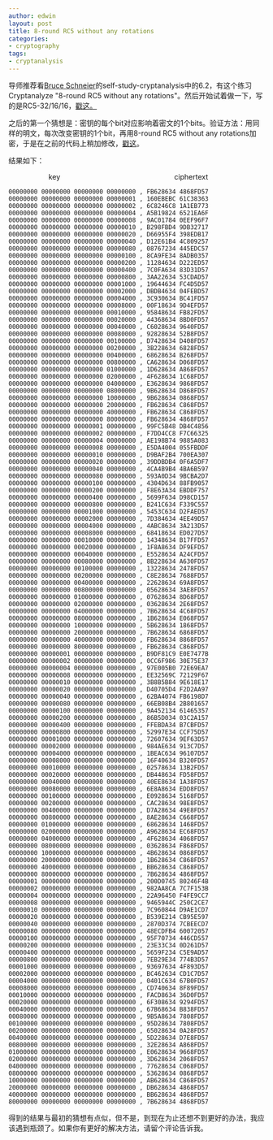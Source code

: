 ```yaml
---
author: edwin
layout: post
title: 8-round RC5 without any rotations
categories:
- cryptography
tags:
- cryptanalysis
---
```


导师推荐看[Bruce Schneier](http://www.schneier.com/)的self-study-cryptanalysis中的6.2，有这个练习Cryptanalyze "8-round RC5 without any rotations"。然后开始试着做一下，写的是RC5-32/16/16，[戳这](https://github.com/edwinho/cryptography/blob/master/RC5-cryptanalysis/rc5-8r.py)[。](http://codepad.org/jLL2iste)

<!--more-->

之后的第一个猜想是：密钥的每个bit对应影响着密文的1个bits。验证方法：用同样的明文，每次改变密钥的1个bit，再用8-round RC5 without any rotations加密，于是在之前的代码上稍加修改，[戳这](https://github.com/edwinho/cryptography/blob/master/RC5-cryptanalysis/rc5-8r-bit.py)。




结果如下：




                    key                                                         ciphertext






    
    00000000 00000000 00000000 00000000 , FB628634 4868FD57
    00000000 00000000 00000000 00000001 , 160EBEBC 61C38363
    00000000 00000000 00000000 00000002 , 6C8246C8 1A1EB773
    00000000 00000000 00000000 00000004 , A5B19824 6521EA6F
    00000000 00000000 00000000 00000008 , 9AC01784 0EEF96F7
    00000000 00000000 00000000 00000010 , B298FBD4 9DB32717
    00000000 00000000 00000000 00000020 , D66955F4 398EDB17
    00000000 00000000 00000000 00000040 , D12E61B4 4C809257
    00000000 00000000 00000000 00000080 , 08767234 445EDC57
    00000000 00000000 00000000 00000100 , 8CA9FE34 8ADB0357
    00000000 00000000 00000000 00000200 , 11284634 D222ED57
    00000000 00000000 00000000 00000400 , 7C0FA634 83D31D57
    00000000 00000000 00000000 00000800 , 3AA22634 53CDAD57
    00000000 00000000 00000000 00001000 , 19644634 FC4D5D57
    00000000 00000000 00000000 00002000 , DBDB4634 04FEBD57
    00000000 00000000 00000000 00004000 , 3C930634 BC41FD57
    00000000 00000000 00000000 00008000 , 00F18634 9D4EFD57
    00000000 00000000 00000000 00010000 , 95848634 FB82FD57
    00000000 00000000 00000000 00020000 , 44368634 8BD0FD57
    00000000 00000000 00000000 00040000 , C6028634 9640FD57
    00000000 00000000 00000000 00080000 , 92828634 52B8FD57
    00000000 00000000 00000000 00100000 , D7428634 D408FD57
    00000000 00000000 00000000 00200000 , 3B228634 6828FD57
    00000000 00000000 00000000 00400000 , 68628634 B268FD57
    00000000 00000000 00000000 00800000 , CA628634 D068FD57
    00000000 00000000 00000000 01000000 , 1D628634 A868FD57
    00000000 00000000 00000000 02000000 , 4F628634 1C68FD57
    00000000 00000000 00000000 04000000 , E3628634 9868FD57
    00000000 00000000 00000000 08000000 , 9B628634 D868FD57
    00000000 00000000 00000000 10000000 , 9B628634 0868FD57
    00000000 00000000 00000000 20000000 , FB628634 C868FD57
    00000000 00000000 00000000 40000000 , FB628634 C868FD57
    00000000 00000000 00000000 80000000 , FB628634 4868FD57
    00000000 00000000 00000001 00000000 , 99FC5B48 DB4C4856
    00000000 00000000 00000002 00000000 , F7DD4CC8 F7C66325
    00000000 00000000 00000004 00000000 , AE198B74 9885A083
    00000000 00000000 00000008 00000000 , E5DA4004 055FBDDF
    00000000 00000000 00000010 00000000 , D9BAF2B4 700EA307
    00000000 00000000 00000020 00000000 , 39DDBDB4 0F6A5DF7
    00000000 00000000 00000040 00000000 , 4CA4B9B4 4BA6B597
    00000000 00000000 00000080 00000000 , 593A0D34 9BCBA2D7
    00000000 00000000 00000100 00000000 , 4304D634 88FB9057
    00000000 00000000 00000200 00000000 , F8E63A34 EBDDF757
    00000000 00000000 00000400 00000000 , 5699F634 D98CD157
    00000000 00000000 00000800 00000000 , B241C634 F339C557
    00000000 00000000 00001000 00000000 , 5453C634 D2FAED57
    00000000 00000000 00002000 00000000 , 7D384634 4EE49D57
    00000000 00000000 00004000 00000000 , 4ABC8634 3A213D57
    00000000 00000000 00008000 00000000 , 68418634 ED027D57
    00000000 00000000 00010000 00000000 , 14348634 B17FFD57
    00000000 00000000 00020000 00000000 , 1F8A8634 DF9EFD57
    00000000 00000000 00040000 00000000 , E5528634 A24CFD57
    00000000 00000000 00080000 00000000 , 8B228634 A630FD57
    00000000 00000000 00100000 00000000 , 13228634 2478FD57
    00000000 00000000 00200000 00000000 , C8E28634 7688FD57
    00000000 00000000 00400000 00000000 , 22628634 69A8FD57
    00000000 00000000 00800000 00000000 , 05628634 3AE8FD57
    00000000 00000000 01000000 00000000 , 07628634 8D68FD57
    00000000 00000000 02000000 00000000 , 03628634 2E68FD57
    00000000 00000000 04000000 00000000 , 7B628634 4C68FD57
    00000000 00000000 08000000 00000000 , 1B628634 E068FD57
    00000000 00000000 10000000 00000000 , 5B628634 1868FD57
    00000000 00000000 20000000 00000000 , 7B628634 6868FD57
    00000000 00000000 40000000 00000000 , FB628634 8868FD57
    00000000 00000000 80000000 00000000 , FB628634 C868FD57
    00000000 00000001 00000000 00000000 , B9DF81C9 E0E7477B
    00000000 00000002 00000000 00000000 , 0CC6F986 30E75E37
    00000000 00000004 00000000 00000000 , 97E005B0 72E69EA7
    00000000 00000008 00000000 00000000 , EE32569C 72129F67
    00000000 00000010 00000000 00000000 , 3B8B5B84 9E618E17
    00000000 00000020 00000000 00000000 , D40705D4 F2D2AA97
    00000000 00000040 00000000 00000000 , 62BA4074 FB6198D7
    00000000 00000080 00000000 00000000 , 66EB08B4 2B801657
    00000000 00000100 00000000 00000000 , 9A452134 61465357
    00000000 00000200 00000000 00000000 , 86B5D034 03C2A157
    00000000 00000400 00000000 00000000 , FFEBDA34 B7CBFD57
    00000000 00000800 00000000 00000000 , 52997E34 CCF75D57
    00000000 00001000 00000000 00000000 , 72607634 9EF63D57
    00000000 00002000 00000000 00000000 , 984AE634 913C7D57
    00000000 00004000 00000000 00000000 , 1BEAC634 96107D57
    00000000 00008000 00000000 00000000 , 16F40634 B320FD57
    00000000 00010000 00000000 00000000 , 02578634 13B2FD57
    00000000 00020000 00000000 00000000 , DB448634 FD58FD57
    00000000 00040000 00000000 00000000 , 40EE8634 1A38FD57
    00000000 00080000 00000000 00000000 , 6E8A8634 EDD8FD57
    00000000 00100000 00000000 00000000 , E0928634 5168FD57
    00000000 00200000 00000000 00000000 , CAC28634 98E8FD57
    00000000 00400000 00000000 00000000 , D7A28634 49E8FD57
    00000000 00800000 00000000 00000000 , 8AE28634 C668FD57
    00000000 01000000 00000000 00000000 , 68628634 1468FD57
    00000000 02000000 00000000 00000000 , A9628634 EC68FD57
    00000000 04000000 00000000 00000000 , 4F628634 4068FD57
    00000000 08000000 00000000 00000000 , 03628634 F868FD57
    00000000 10000000 00000000 00000000 , 4B628634 0868FD57
    00000000 20000000 00000000 00000000 , 1B628634 C868FD57
    00000000 40000000 00000000 00000000 , BB628634 C868FD57
    00000000 80000000 00000000 00000000 , 7B628634 4868FD57
    00000001 00000000 00000000 00000000 , 200D0745 80246F4B
    00000002 00000000 00000000 00000000 , 982AA8CA 7C7F153B
    00000004 00000000 00000000 00000000 , 22A96450 F4FE9CC7
    00000008 00000000 00000000 00000000 , 9465944C 250C2CE7
    00000010 00000000 00000000 00000000 , 7C960844 D9AE1CD7
    00000020 00000000 00000000 00000000 , B539E214 CB95E597
    00000040 00000000 00000000 00000000 , 2870D374 7CBEECD7
    00000080 00000000 00000000 00000000 , 48ECDFB4 60072057
    00000100 00000000 00000000 00000000 , 95F70734 446CD557
    00000200 00000000 00000000 00000000 , 23E33C34 0D261D57
    00000400 00000000 00000000 00000000 , 5659F234 C5E9AD57
    00000800 00000000 00000000 00000000 , 7EB29E34 774B3D57
    00001000 00000000 00000000 00000000 , 93697634 4F893D57
    00002000 00000000 00000000 00000000 , BC462634 CD1C7D57
    00004000 00000000 00000000 00000000 , 0401C634 67B0FD57
    00008000 00000000 00000000 00000000 , CD740634 8F89FD57
    00010000 00000000 00000000 00000000 , FACD8634 36D0FD57
    00020000 00000000 00000000 00000000 , 6F308634 9294FD57
    00040000 00000000 00000000 00000000 , 67B68634 B838FD57
    00080000 00000000 00000000 00000000 , 9B5A8634 7808FD57
    00100000 00000000 00000000 00000000 , 95D28634 7808FD57
    00200000 00000000 00000000 00000000 , 65028634 0A28FD57
    00400000 00000000 00000000 00000000 , 5D228634 D7E8FD57
    00800000 00000000 00000000 00000000 , 32E28634 A868FD57
    01000000 00000000 00000000 00000000 , E0628634 9668FD57
    02000000 00000000 00000000 00000000 , 3D628634 2068FD57
    04000000 00000000 00000000 00000000 , 77628634 C068FD57
    08000000 00000000 00000000 00000000 , 53628634 0868FD57
    10000000 00000000 00000000 00000000 , AB628634 C868FD57
    20000000 00000000 00000000 00000000 , DB628634 4868FD57
    40000000 00000000 00000000 00000000 , BB628634 4868FD57
    80000000 00000000 00000000 00000000 , 7B628634 4868FD57







得到的结果与最初的猜想有点似，但不是，到现在为止还想不到更好的办法，我应该遇到瓶颈了。如果你有更好的解决方法，请留个评论告诉我。




